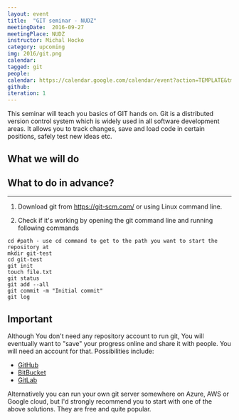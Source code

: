 ```yaml
---
layout: event
title:  "GIT seminar - NUDZ"
meetingDate:  2016-09-27
meetingPlace: NUDZ
instructor: Michal Hocko
category: upcoming
img: 2016/git.png
calendar:
tagged: git
people:
calendar: https://calendar.google.com/calendar/event?action=TEMPLATE&tmeid=Y3B0N3E2MDQxZjMyYm9kbnN0OTh2NmY3M2sgbzQwNXU4anZsNTA0MGhvNXB1cWQ1MWMzOGtAZw&tmsrc=o405u8jvl5040ho5puqd51c38k%40group.calendar.google.com
github:
iteration: 1
---
```

This seminar will teach you basics of GIT hands on. Git is a distributed version control system which is widely used in all software development areas. It allows you to track changes, save and load code in certain positions, safely test new ideas etc.

## What we will do


## What to do in advance?
-----------

1. Download git from https://git-scm.com/ or using Linux command line.

2. Check if it's working by opening the git command line and running following commands

``` git
cd #path - use cd command to get to the path you want to start the repository at
mkdir git-test
cd git-test
git init
touch file.txt
git status
git add --all
git commit -m "Initial commit"
git log
```

## Important

Although You don't need any repository account to run git, You will eventually want to "save" your progress online and share it with people. You will need an account for that. Possibilities include:

- [GitHub](https://github.com/)
- [BitBucket](https://bitbucket.com/)
- [GitLab](https://gitlab.com/)

Alternatively you can run your own git server somewhere on Azure, AWS or Google cloud, but I'd strongly recommend you to start with one of the above solutions. They are free and quite popular.
